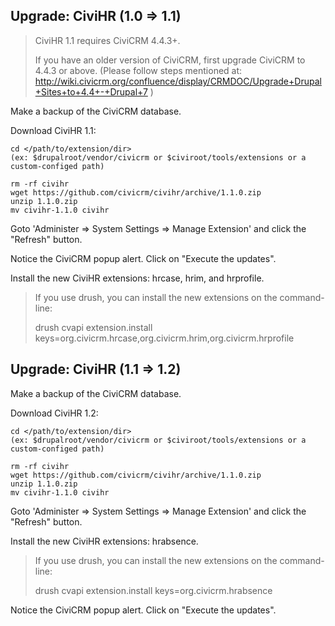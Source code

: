 ## Upgrade: CiviHR (1.0 => 1.1)

> CiviHR 1.1 requires CiviCRM 4.4.3+.
>
> If you have an older version of CiviCRM, first upgrade CiviCRM to 4.4.3 or above.
> (Please follow steps mentioned at:
> http://wiki.civicrm.org/confluence/display/CRMDOC/Upgrade+Drupal+Sites+to+4.4+-+Drupal+7 )

Make a backup of the CiviCRM database.

Download CiviHR 1.1:

```
cd </path/to/extension/dir>
(ex: $drupalroot/vendor/civicrm or $civiroot/tools/extensions or a custom-configed path)

rm -rf civihr
wget https://github.com/civicrm/civihr/archive/1.1.0.zip
unzip 1.1.0.zip
mv civihr-1.1.0 civihr
```

Goto 'Administer => System Settings => Manage Extension' and click the "Refresh" button.

Notice the CiviCRM popup alert. Click on "Execute the updates".

Install the new CiviHR extensions: hrcase, hrim, and hrprofile.

> If you use drush, you can install the new extensions on the command-line:
>
> drush cvapi extension.install keys=org.civicrm.hrcase,org.civicrm.hrim,org.civicrm.hrprofile

## Upgrade: CiviHR (1.1 => 1.2)
Make a backup of the CiviCRM database.

Download CiviHR 1.2:

```
cd </path/to/extension/dir>
(ex: $drupalroot/vendor/civicrm or $civiroot/tools/extensions or a custom-configed path)

rm -rf civihr
wget https://github.com/civicrm/civihr/archive/1.1.0.zip
unzip 1.1.0.zip
mv civihr-1.1.0 civihr
```
Goto 'Administer => System Settings => Manage Extension' and click the "Refresh" button.

Install the new CiviHR extensions: hrabsence.

> If you use drush, you can install the new extensions on the command-line:
>
> drush cvapi extension.install keys=org.civicrm.hrabsence

Notice the CiviCRM popup alert. Click on "Execute the updates".